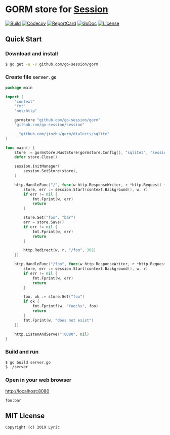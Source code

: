 # GORM store for [Session](https://github.com/go-session/session)

[![Build][Build-Status-Image]][Build-Status-Url] [![Codecov][codecov-image]][codecov-url] [![ReportCard][reportcard-image]][reportcard-url] [![GoDoc][godoc-image]][godoc-url] [![License][license-image]][license-url]

## Quick Start

### Download and install

```bash
$ go get -u -v github.com/go-session/gorm
```

### Create file `server.go`

```go
package main

import (
	"context"
	"fmt"
	"net/http"

	gormstore "github.com/go-session/gorm"
	"github.com/go-session/session"

	_ "github.com/jinzhu/gorm/dialects/sqlite"
)

func main() {
	store := gormstore.MustStore(gormstore.Config{}, "sqlite3", "session.db")
	defer store.Close()

	session.InitManager(
		session.SetStore(store),
	)

	http.HandleFunc("/", func(w http.ResponseWriter, r *http.Request) {
		store, err := session.Start(context.Background(), w, r)
		if err != nil {
			fmt.Fprint(w, err)
			return
		}

		store.Set("foo", "bar")
		err = store.Save()
		if err != nil {
			fmt.Fprint(w, err)
			return
		}

		http.Redirect(w, r, "/foo", 302)
	})

	http.HandleFunc("/foo", func(w http.ResponseWriter, r *http.Request) {
		store, err := session.Start(context.Background(), w, r)
		if err != nil {
			fmt.Fprint(w, err)
			return
		}

		foo, ok := store.Get("foo")
		if ok {
			fmt.Fprintf(w, "foo:%s", foo)
			return
		}
		fmt.Fprint(w, "does not exist")
	})

	http.ListenAndServe(":8080", nil)
}

```

### Build and run

```bash
$ go build server.go
$ ./server
```

### Open in your web browser

<http://localhost:8080>

    foo:bar

## MIT License

    Copyright (c) 2019 Lyric

[Build-Status-Url]: https://travis-ci.org/go-session/gorm
[Build-Status-Image]: https://travis-ci.org/go-session/gorm.svg?branch=master
[codecov-url]: https://codecov.io/gh/go-session/gorm
[codecov-image]: https://codecov.io/gh/go-session/gorm/branch/master/graph/badge.svg
[reportcard-url]: https://goreportcard.com/report/github.com/go-session/gorm
[reportcard-image]: https://goreportcard.com/badge/github.com/go-session/gorm
[godoc-url]: https://godoc.org/github.com/go-session/gorm
[godoc-image]: https://godoc.org/github.com/go-session/gorm?status.svg
[license-url]: http://opensource.org/licenses/MIT
[license-image]: https://img.shields.io/npm/l/express.svg
